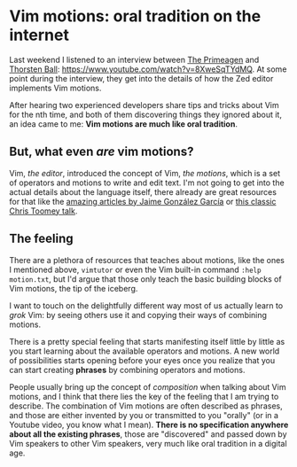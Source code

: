 # Vim motions: oral tradition on the internet
Last weekend I listened to an interview between [The Primeagen](https://www.twitch.tv/theprimeagen) and [Thorsten Ball](https://thorstenball.com/): <https://www.youtube.com/watch?v=8XweSqTYdMQ>. At some point during the interview, they get into the details of how the Zed editor implements Vim motions.

After hearing two experienced developers share tips and tricks about Vim for the nth time, and both of them discovering things they ignored about it, an idea came to me: **Vim motions are much like oral tradition**.
 
## But, what even _are_ vim motions?
Vim, _the editor_, introduced the concept of Vim, _the motions_, which is a set of operators and motions to write and edit text. I'm not going to get into the actual details about the language itself, there already are great resources for that like the [amazing articles by Jaime González García](https://www.barbarianmeetscoding.com/boost-your-coding-fu-with-vscode-and-vim/table-of-contents) or [this classic Chris Toomey talk](https://www.youtube.com/watch?v=wlR5gYd6um0).

## The feeling
There are a plethora of resources that teaches about motions, like the ones I mentioned above, `vimtutor` or even the Vim built-in command `:help motion.txt`, but I'd argue that those only teach the basic building blocks of Vim motions, the tip of the iceberg.

I want to touch on the delightfully different way most of us actually learn to _grok_ Vim: by seeing others use it and copying their ways of combining motions.

There is a pretty special feeling that starts manifesting itself little by little as you start learning about the available operators and motions. A new world of possibilities starts opening before your eyes once you realize that you can start creating **phrases** by combining operators and motions.

People usually bring up the concept of _composition_ when talking about Vim motions, and I think that there lies the key of the feeling that I am trying to describe. The combination of Vim motions are often described as phrases, and those are either invented by you or transmitted to you "orally" (or in a Youtube video, you know what I mean). **There is no specification anywhere about all the existing phrases**, those are "discovered" and passed down by Vim speakers to other Vim speakers, very much like oral tradition in a digital age.
